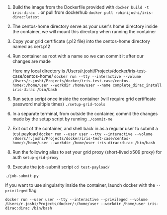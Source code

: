 1. Build the image from the Dockerfile provided with 
`docker build -t iris-dirac .` 
or pull from dockerhub
`docker pull rohinijoshi/iris-dirac:latest`
2. The centos-home directory serve as your user's home directory inside the container, we will mount this directory when running the container
3. Copy your grid certificate (.p12 file) into the centos-home directory named as cert.p12
4. Run container as root with a name so we can commit it after our changes are made

   Here my local directory is /Users/r.joshi/Projects/docker/iris-test-case/centos-home/
`docker run --tty --interactive --volume /Users/r.joshi/Projects/docker/iris-test-case/centos-home/:/home/user --workdir /home/user --name complete_dirac_install iris-dirac /bin/bash`
5. Run setup script once inside the container (will require grid certificate password multiple times)
`./setup-grid-tools`
6. In a separate terminal, from outside the container, commit the changes made by the setup script by running
`./commit-me`
7. Exit out of the container, and shell back in as a regular user to submit a test payload
`docker run --user user --tty --interactive --volume /Users/r.joshi/Projects/docker/iris-test-case/centos-home/:/home/user --workdir /home/user iris-dirac:dirac /bin/bash`
8. Run the following alias to set your grid proxy (short-lived x509 proxy) for auth
`setup-grid-proxy`
9. Execute the job-submit script 
`cd test-payload/`

`./job-submit.py `

If you want to use singularity inside the container, launch docker with the `--privileged` flag

`docker run --user user --tty --interactive --privileged --volume /Users/r.joshi/Projects/docker/:/home/user --workdir /home/user iris-dirac:dirac /bin/bash`
